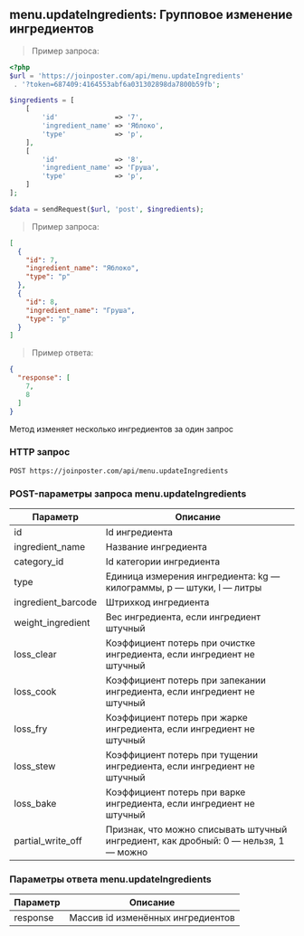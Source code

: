 ## menu.updateIngredients: Групповое изменение ингредиентов

> Пример запроса:

```php
<?php
$url = 'https://joinposter.com/api/menu.updateIngredients'
 . '?token=687409:4164553abf6a031302898da7800b59fb';

$ingredients = [
    [
        'id'              => '7',
        'ingredient_name' => 'Яблоко',
        'type'            => 'p',
    ],
    [
        'id'              => '8',
        'ingredient_name' => 'Груша',
        'type'            => 'p',
    ]
];

$data = sendRequest($url, 'post', $ingredients);
```

> Пример запроса:

```json
[
  {
    "id": 7,
    "ingredient_name": "Яблоко",
    "type": "p"
  },
  {
    "id": 8,
    "ingredient_name": "Груша",
    "type": "p"
  }
]
```

> Пример ответа:

```json
{
  "response": [
    7,
    8
  ]
}
```

Метод изменяет несколько ингредиентов за один запрос

### HTTP запрос

`POST https://joinposter.com/api/menu.updateIngredients`

### POST-параметры запроса menu.updateIngredients

Параметр | Описание
-------- | --------
id | Id ингредиента
ingredient_name | Название ингредиента
category_id | Id категории ингредиента
type | Единица измерения ингредиента: kg — килограммы, p — штуки, l — литры
ingredient_barcode | Штрихкод ингредиента
weight_ingredient | Вес ингредиента, если ингредиент штучный
loss_clear | Коэффициент потерь при очистке ингредиента, если ингредиент не штучный
loss_cook | Коэффициент потерь при запекании ингредиента, если ингредиент не штучный
loss_fry | Коэффициент потерь при жарке ингредиента, если ингредиент не штучный
loss_stew | Коэффициент потерь при тущении ингредиента, если ингредиент не штучный
loss_bake | Коэффициент потерь при варке ингредиента, если ингредиент не штучный
partial_write_off | Признак, что можно списывать штучный ингредиент, как дробный: 0 — нельзя, 1 — можно

### Параметры ответа menu.updateIngredients

Параметр | Описание
-------- | --------
response | Массив id изменённых ингредиентов
